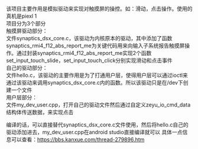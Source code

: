 该项目主要作用是模拟驱动来实现对触摸屏的操控。如：滑动，点击操作。使用的真机是piexl 1<br>
项目分为3个部分<br>
触摸屏驱动部分：<br>
  文件synaptics_dsx_core.c，该驱动为内核原本的驱动，其中添加了函数synaptics_rmi4_f12_abs_report_me为关键代码用来向输入子系统报告触摸屏操作。通过封装synaptics_rmi4_f12_abs_report_me实现2个函数set_input_touch_slide，set_input_touch_click分别实现滑动和点击事件<br>
自己的驱动部分：<br>
  文件hello.c，该驱动的主要作用是为了打通用户层，使得用户层可以通过ioctl来通过该驱动来调用synaptics_dsx_core.c内的函数。所以该驱动只是在/dev下创建一个文件<br>
用户层部分：<br>
  文件my_dev_user.cpp，打开自己的驱动文件然后通过自定义zeyu_io_cmd_data结构体传送数据，来实现点击

编译的话，可以直接替代synaptics_dsx_core.c文件使用，然后将hello.c自己的驱动添加进去，my_dev_user.cpp在android studio直接编译就可以
具体一点信息可以查看：https://bbs.kanxue.com/thread-279896.htm
